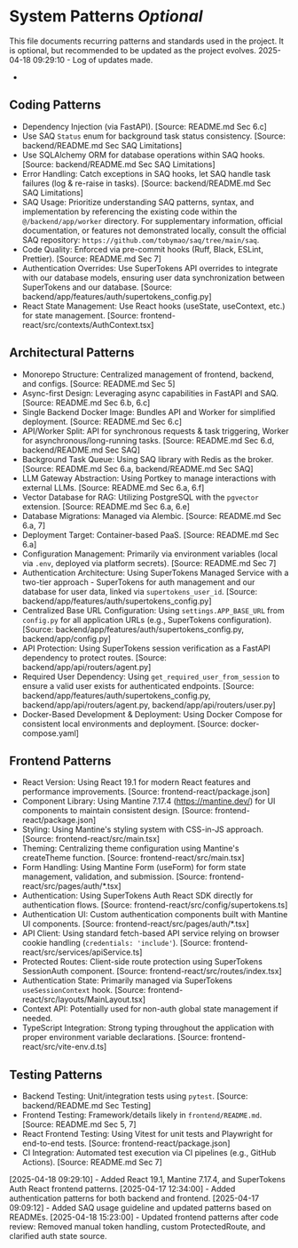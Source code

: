 # System Patterns *Optional*

This file documents recurring patterns and standards used in the project.
It is optional, but recommended to be updated as the project evolves.
2025-04-18 09:29:10 - Log of updates made.

*

## Coding Patterns

*   Dependency Injection (via FastAPI). [Source: README.md Sec 6.c]
*   Use SAQ `Status` enum for background task status consistency. [Source: backend/README.md Sec SAQ Limitations]
*   Use SQLAlchemy ORM for database operations within SAQ hooks. [Source: backend/README.md Sec SAQ Limitations]
*   Error Handling: Catch exceptions in SAQ hooks, let SAQ handle task failures (log & re-raise in tasks). [Source: backend/README.md Sec SAQ Limitations]
*   SAQ Usage: Prioritize understanding SAQ patterns, syntax, and implementation by referencing the existing code within the `@/backend/app/worker` directory. For supplementary information, official documentation, or features not demonstrated locally, consult the official SAQ repository: `https://github.com/tobymao/saq/tree/main/saq`.
*   Code Quality: Enforced via pre-commit hooks (Ruff, Black, ESLint, Prettier). [Source: README.md Sec 7]
*   Authentication Overrides: Use SuperTokens API overrides to integrate with our database models, ensuring user data synchronization between SuperTokens and our database. [Source: backend/app/features/auth/supertokens_config.py]
*   React State Management: Use React hooks (useState, useContext, etc.) for state management. [Source: frontend-react/src/contexts/AuthContext.tsx]

## Architectural Patterns

*   Monorepo Structure: Centralized management of frontend, backend, and configs. [Source: README.md Sec 5]
*   Async-first Design: Leveraging async capabilities in FastAPI and SAQ. [Source: README.md Sec 6.b, 6.c]
*   Single Backend Docker Image: Bundles API and Worker for simplified deployment. [Source: README.md Sec 6.c]
*   API/Worker Split: API for synchronous requests & task triggering, Worker for asynchronous/long-running tasks. [Source: README.md Sec 6.d, backend/README.md Sec SAQ]
*   Background Task Queue: Using SAQ library with Redis as the broker. [Source: README.md Sec 6.a, backend/README.md Sec SAQ]
*   LLM Gateway Abstraction: Using Portkey to manage interactions with external LLMs. [Source: README.md Sec 6.a, 6.f]
*   Vector Database for RAG: Utilizing PostgreSQL with the `pgvector` extension. [Source: README.md Sec 6.a, 6.e]
*   Database Migrations: Managed via Alembic. [Source: README.md Sec 6.a, 7]
*   Deployment Target: Container-based PaaS. [Source: README.md Sec 6.a]
*   Configuration Management: Primarily via environment variables (local via `.env`, deployed via platform secrets). [Source: README.md Sec 7]
*   Authentication Architecture: Using SuperTokens Managed Service with a two-tier approach - SuperTokens for auth management and our database for user data, linked via `supertokens_user_id`. [Source: backend/app/features/auth/supertokens_config.py]
*   Centralized Base URL Configuration: Using `settings.APP_BASE_URL` from `config.py` for all application URLs (e.g., SuperTokens configuration). [Source: backend/app/features/auth/supertokens_config.py, backend/app/config.py]
*   API Protection: Using SuperTokens session verification as a FastAPI dependency to protect routes. [Source: backend/app/api/routers/agent.py]
*   Required User Dependency: Using `get_required_user_from_session` to ensure a valid user exists for authenticated endpoints. [Source: backend/app/features/auth/supertokens_config.py, backend/app/api/routers/agent.py, backend/app/api/routers/user.py]
*   Docker-Based Development & Deployment: Using Docker Compose for consistent local environments and deployment. [Source: docker-compose.yaml]

## Frontend Patterns

*   React Version: Using React 19.1 for modern React features and performance improvements. [Source: frontend-react/package.json]
*   Component Library: Using Mantine 7.17.4 (https://mantine.dev/) for UI components to maintain consistent design. [Source: frontend-react/package.json]
*   Styling: Using Mantine's styling system with CSS-in-JS approach. [Source: frontend-react/src/main.tsx]
*   Theming: Centralizing theme configuration using Mantine's createTheme function. [Source: frontend-react/src/main.tsx]
*   Form Handling: Using Mantine Form (useForm) for form state management, validation, and submission. [Source: frontend-react/src/pages/auth/*.tsx]
*   Authentication: Using SuperTokens Auth React SDK directly for authentication flows. [Source: frontend-react/src/config/supertokens.ts]
*   Authentication UI: Custom authentication components built with Mantine UI components. [Source: frontend-react/src/pages/auth/*.tsx]
*   API Client: Using standard fetch-based API service relying on browser cookie handling (`credentials: 'include'`). [Source: frontend-react/src/services/apiService.ts]
*   Protected Routes: Client-side route protection using SuperTokens SessionAuth component. [Source: frontend-react/src/routes/index.tsx]
*   Authentication State: Primarily managed via SuperTokens `useSessionContext` hook. [Source: frontend-react/src/layouts/MainLayout.tsx]
*   Context API: Potentially used for non-auth global state management if needed.
*   TypeScript Integration: Strong typing throughout the application with proper environment variable declarations. [Source: frontend-react/src/vite-env.d.ts]

## Testing Patterns

*   Backend Testing: Unit/integration tests using `pytest`. [Source: backend/README.md Sec Testing]
*   Frontend Testing: Framework/details likely in `frontend/README.md`. [Source: README.md Sec 5, 7]
*   React Frontend Testing: Using Vitest for unit tests and Playwright for end-to-end tests. [Source: frontend-react/package.json]
*   CI Integration: Automated test execution via CI pipelines (e.g., GitHub Actions). [Source: README.md Sec 7]

[2025-04-18 09:29:10] - Added React 19.1, Mantine 7.17.4, and SuperTokens Auth React frontend patterns.
[2025-04-17 12:34:00] - Added authentication patterns for both backend and frontend.
[2025-04-17 09:09:12] - Added SAQ usage guideline and updated patterns based on READMEs.
[2025-04-18 15:23:00] - Updated frontend patterns after code review: Removed manual token handling, custom ProtectedRoute, and clarified auth state source.
